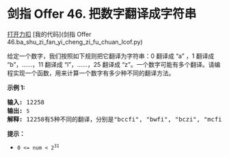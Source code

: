 # 剑指 Offer 46. 把数字翻译成字符串

[打开力扣](https://leetcode.cn/problems/ba-shu-zi-fan-yi-cheng-zi-fu-chuan-lcof) [我的代码](剑指 Offer 46.ba_shu_zi_fan_yi_cheng_zi_fu_chuan_lcof.py)

给定一个数字，我们按照如下规则把它翻译为字符串：0 翻译成 &ldquo;a&rdquo; ，1 翻译成 &ldquo;b&rdquo;，&hellip;&hellip;，11 翻译成 &ldquo;l&rdquo;，&hellip;&hellip;，25 翻译成 &ldquo;z&rdquo;。一个数字可能有多个翻译。请编程实现一个函数，用来计算一个数字有多少种不同的翻译方法。



<strong>示例 1:</strong>

<pre><strong>输入:</strong> 12258
<strong>输出:</strong> <code>5
</code><strong>解释:</strong> 12258有5种不同的翻译，分别是&quot;bccfi&quot;, &quot;bwfi&quot;, &quot;bczi&quot;, &quot;mcfi&quot;和&quot;mzi&quot;</pre>



<strong>提示：</strong>

<ul>
	<li><code>0 <= num < 2<sup>31</sup></code></li>
</ul>
